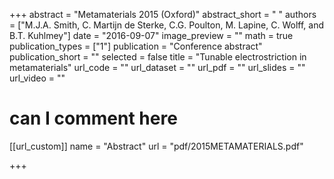 +++
abstract = "Metamaterials 2015 (Oxford)"
abstract_short = " "
authors = ["M.J.A. Smith, C. Martijn de Sterke, C.G. Poulton, M. Lapine, C. Wolff, and B.T. Kuhlmey"]
date = "2016-09-07"
image_preview = ""
math = true
publication_types = ["1"]
publication = "Conference abstract"
publication_short = ""
selected = false
title = "Tunable electrostriction in metamaterials"
url_code = ""
url_dataset = ""
url_pdf = ""
url_slides = ""
url_video = ""

# can I comment here

[[url_custom]]
name = "Abstract"
url = "pdf/2015METAMATERIALS.pdf"

+++

